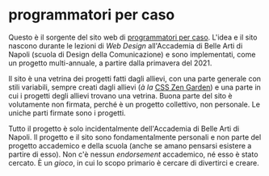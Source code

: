 # programmatori per caso

Questo è il sorgente del sito web di [programmatori per caso](https://www.programmatoripercaso.it/). L'idea e il sito nascono durante
le lezioni di _Web Design_ all'Accademia di Belle Arti di Napoli (scuola di Design della Comunicazione) e sono implementati, come
un progetto multi-annuale, a partire dalla primavera del 2021.

Il sito è una vetrina dei progetti fatti dagli allievi, con una parte generale con stili variabili, sempre creati dagli allievi 
(_à la_ [CSS Zen Garden](http://www.csszengarden.com)) e una parte in cui i progetti degli allievi trovano una vetrina. 
Buona parte del sito è volutamente non firmata, perché è un progetto collettivo, non personale. 
Le uniche parti firmate sono i progetti.

Tutto il progetto è solo incidentalmente dell'Accademia di Belle Arti di Napoli. Il progetto e il sito sono fondamentalmente
personali e non parte del progetto accademico e della scuola (anche se amano pensarsi esistere a partire di esso). Non c'è nessun
_endorsement_ accademico, né esso è stato cercato. È un _gioco_, in cui lo scopo primario è cercare di divertirci e creare.
